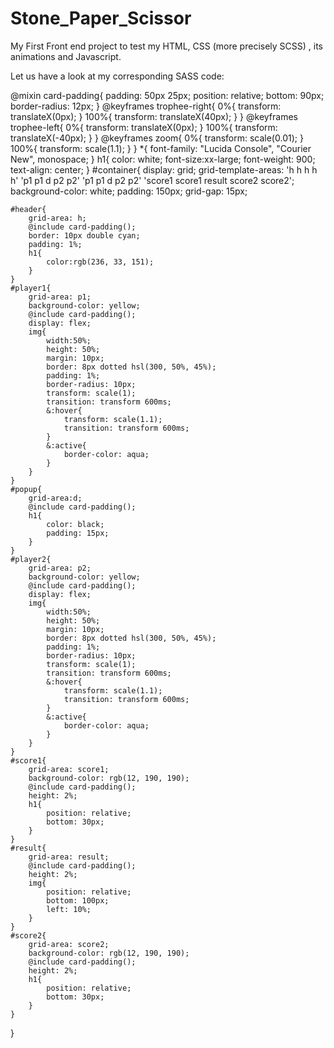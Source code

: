 # Stone_Paper_Scissor
My First Front end project to test my HTML, CSS (more precisely SCSS) , its animations and Javascript.

Let us have a look at my corresponding SASS code:

@mixin card-padding{
    padding: 50px 25px;
    position: relative;
    bottom: 90px;
    border-radius: 12px;
}
@keyframes trophee-right{
    0%{
        transform: translateX(0px);
    }
    100%{
        transform: translateX(40px);
    }
}
@keyframes trophee-left{
    0%{
        transform: translateX(0px);
    }
    100%{
        transform: translateX(-40px);
    }
}
@keyframes zoom{
    0%{
        transform: scale(0.01);
    }
    100%{
        transform: scale(1.1);
    }
}
*{
    font-family: "Lucida Console", "Courier New", monospace;
}
h1{
    color: white;
    font-size:xx-large;
    font-weight: 900;
    text-align: center;
}
#container{
    display: grid;
    grid-template-areas: 'h h h h h' 
                         'p1 p1 d p2 p2'
                         'p1 p1 d p2 p2' 
                         'score1 score1 result score2 score2';
    background-color: white;
    padding: 150px;
    grid-gap: 15px;
    
    #header{
        grid-area: h;
        @include card-padding();
        border: 10px double cyan;
        padding: 1%;
        h1{
            color:rgb(236, 33, 151);
        }
    }
    #player1{
        grid-area: p1;
        background-color: yellow;
        @include card-padding();
        display: flex;
        img{
            width:50%;
            height: 50%;
            margin: 10px;
            border: 8px dotted hsl(300, 50%, 45%);
            padding: 1%;
            border-radius: 10px;
            transform: scale(1);
            transition: transform 600ms;
            &:hover{
                transform: scale(1.1);
                transition: transform 600ms;
            }
            &:active{
                border-color: aqua;
            }
        }
    }
    #popup{
        grid-area:d;
        @include card-padding();
        h1{
            color: black;
            padding: 15px;
        }
    }
    #player2{
        grid-area: p2;
        background-color: yellow;
        @include card-padding();
        display: flex;
        img{
            width:50%;
            height: 50%;
            margin: 10px;
            border: 8px dotted hsl(300, 50%, 45%);
            padding: 1%;
            border-radius: 10px;
            transform: scale(1);
            transition: transform 600ms;
            &:hover{
                transform: scale(1.1);
                transition: transform 600ms;
            }
            &:active{
                border-color: aqua;
            }
        }
    }
    #score1{
        grid-area: score1;
        background-color: rgb(12, 190, 190);
        @include card-padding();
        height: 2%;
        h1{
            position: relative;
            bottom: 30px;
        }
    }
    #result{
        grid-area: result;
        @include card-padding();
        height: 2%;
        img{
            position: relative;
            bottom: 100px;
            left: 10%;
        }
    }
    #score2{
        grid-area: score2;
        background-color: rgb(12, 190, 190);
        @include card-padding();
        height: 2%;
        h1{
            position: relative;
            bottom: 30px;
        }
    }
}
